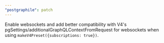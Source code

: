 ```yaml
---
"postgraphile": patch
---
```


Enable websockets and add better compatibility with V4's
pgSettings/additionalGraphQLContextFromRequest for websockets when using
`makeV4Preset({subscriptions: true})`.
